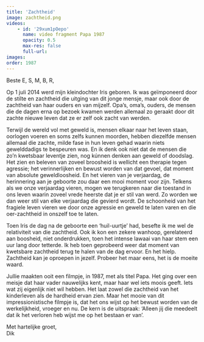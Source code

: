 ```yaml
---
title: 'Zachtheid'
image: zachtheid.png
videos:
    - id: '29xum1pOepo'
      name: video fragment Papa 1987
      opacity: 0.5
      max-res: false
      full-url: 
images:
order: 1987
---
```


Beste E, S, M, B, R,

Op 1 juli 2014 werd mijn kleindochter Iris geboren. Ik was geïmponeerd door de stilte en zachtheid die uitging van dit jonge mensje, maar ook door de zachtheid van haar ouders en van mijzelf. Opa’s, oma’s, ouders, de mensen die de dagen erna op bezoek kwamen werden allemaal zo geraakt door dit zachte nieuwe leven dat ze er zelf ook zacht van werden. 

Terwijl de wereld vol met geweld is, mensen elkaar naar het leven staan, oorlogen voeren en soms zelfs kunnen moorden, hebben diezelfde mensen allemaal die zachte, milde fase in hun leven gehad waarin niets gewelddadigs te bespeuren was. En ik denk ook niet dat de mensen die zo’n kwetsbaar leventje zien, nog kúnnen denken aan geweld of doodslag. Het zien en beleven van zoveel broosheid is wellicht een therapie tegen agressie; het verinnerlijken en bewust worden van dat gevoel, dat moment van absolute geweldloosheid. En het vieren van je verjaardag, de herinnering aan je geboorte zou daar een mooi moment voor zijn. Telkens als we onze verjaardag vieren, mogen we terugkeren naar die toestand in ons leven waarin zoveel vrede heerste dat je er stil van werd. Zo worden we dan weer stil van elke verjaardag die gevierd wordt. De schoonheid van het fragiele leven vieren we door onze agressie en geweld te laten varen en die oer-zachtheid in onszelf toe te laten.

Toen Iris de dag na de geboorte een ‘huil-uurtje’ had, besefte ik me wel de relativiteit van die zachtheid. Ook ik kon een zekere wanhoop, gerelateerd aan boosheid, niet onderdrukken, toen het intense lawaai van haar stem een uur lang door tetterde. Ik heb toen geprobeerd weer dat moment van kwetsbare zachtheid terug te halen van de dag ervoor. En het hielp. Zachtheid kan je oproepen in jezelf. Probeer het maar eens, het is de moeite waard.

Jullie maakten ooit een filmpje, in 1987, met als titel Papa. Het ging over een meisje dat haar vader nauwelijks kent, maar haar wel iets moois geeft. Iets wat zij eigenlijk niet wil hebben. Het laat zowel die zachtheid van het kinderleven als de hardheid ervan zien. Maar het mooie van dit impressionistische filmpje is, dat het ons wijst op het bewust worden van de werkelijkheid, vroeger en nu. De kern is de uitspraak:  ‘Alleen jij die meedeelt dat ik het verloren heb wijst me op het bestaan er van’. 

Met hartelijke groet,<br />
Dik
